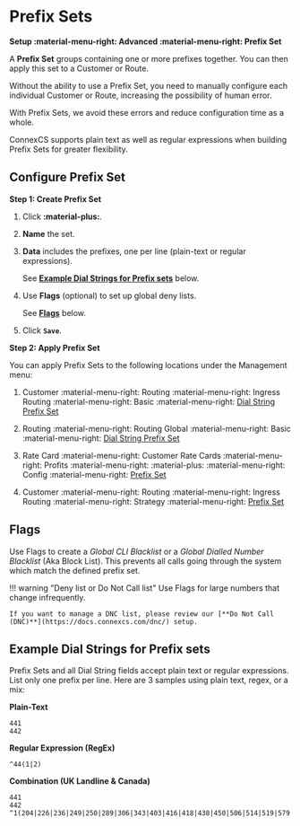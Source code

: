 # Prefix Sets

**Setup :material-menu-right: Advanced :material-menu-right: Prefix Set**

A **Prefix Set** groups containing one or more prefixes together. You can then apply this set to a Customer or Route.

Without the ability to use a Prefix Set, you need to manually configure each individual Customer or Route, increasing the possibility of human error.

With Prefix Sets, we avoid these errors and reduce configuration time as a whole.

ConnexCS supports plain text as well as regular expressions when building Prefix Sets for greater flexibility.

## Configure Prefix Set

**Step 1: Create Prefix Set**

1. Click **:material-plus:**.
2. **Name** the set.
3. **Data** includes the prefixes, one per line (plain-text or regular expressions).

    See [**Example Dial Strings for Prefix sets**](/setup/advanced/prefix-set/#example-dial-strings-for-prefix-sets) below.

4. Use **Flags** (optional) to set up global deny lists.

    See [**Flags**](/setup/advanced/prefix-set/#flags) below.

5. Click **`Save`**.

**Step 2: Apply Prefix Set**

You can apply Prefix Sets to the following locations under the Management menu:

  1. Customer :material-menu-right: Routing :material-menu-right: Ingress Routing :material-menu-right: Basic :material-menu-right: [Dial String Prefix Set](https://docs.connexcs.com/customer/routing/#basic)

  2. Routing :material-menu-right: Routing Global :material-menu-right: Basic :material-menu-right: [Dial String Prefix Set](https://docs.connexcs.com/global-routing/)

  3. Rate Card :material-menu-right: Customer Rate Cards :material-menu-right: Profits :material-menu-right: :material-plus: :material-menu-right: Config :material-menu-right: [Prefix Set](https://docs.connexcs.com/customer-ratecard/#main-tab)
  
  4. Customer :material-menu-right: Routing :material-menu-right: Ingress Routing :material-menu-right: Strategy :material-menu-right: [Prefix Set](https://docs.connexcs.com/customer-ratecard/#main-tab)

## Flags

Use Flags to create a *Global CLI Blacklist* or a *Global Dialled Number Blacklist* (Aka Block List). This prevents all calls going through the system which match the defined prefix set.

!!! warning "Deny list or Do Not Call list"
    Use Flags for large numbers that change infrequently.

    If you want to manage a DNC list, please review our [**Do Not Call (DNC)**](https://docs.connexcs.com/dnc/) setup.

## Example Dial Strings for Prefix sets

Prefix Sets and all Dial String fields accept plain text or regular expressions. List only one prefix per line. Here are 3 samples using plain text, regex, or a mix:

**Plain-Text**

```
441
442
```

**Regular Expression (RegEx)**
```
^44(1|2)
```

**Combination (UK Landline & Canada)**

```
441
442
^1(204|226|236|249|250|289|306|343|403|416|418|438|450|506|514|519|579|581|587|604|613|647|705|709|778|780|807|819|867|902|905)
